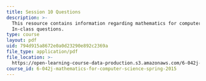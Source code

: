 ```yaml
---
title: Session 10 Questions
description: >-
  This resource contains information regarding mathematics for computer science:
  In-class questions.
type: course
layout: pdf
uid: 794d915a8672e0a0d23290e892c2369a
file_type: application/pdf
file_location: >-
  https://open-learning-course-data-production.s3.amazonaws.com/6-042j-mathematics-for-computer-science-spring-2015/794d915a8672e0a0d23290e892c2369a_MIT6_042JS15_cp10.pdf
course_id: 6-042j-mathematics-for-computer-science-spring-2015
---
```

